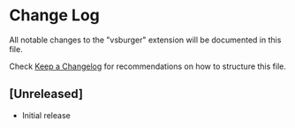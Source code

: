 # Change Log
All notable changes to the "vsburger" extension will be documented in this file.

Check [Keep a Changelog](http://keepachangelog.com/) for recommendations on how to structure this file.

## [Unreleased]
- Initial release
